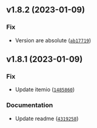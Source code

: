 <!--next-version-placeholder-->

## v1.8.2 (2023-01-09)
### Fix
* Version are absolute ([`ab17719`](https://github.com/edayot/SimpleDrawer/commit/ab17719e178752ab13e1c8d120c088e026b2e768))

## v1.8.1 (2023-01-09)
### Fix
* Update itemio ([`1485860`](https://github.com/edayot/SimpleDrawer/commit/14858602c6205103e1056ac29db26ce744cea2b5))

### Documentation
* Update readme ([`4319258`](https://github.com/edayot/SimpleDrawer/commit/431925879709c5fa38f93f4d0bebeabefa5f4b25))

